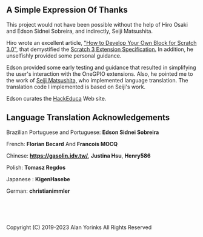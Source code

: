 ## A Simple Expression Of Thanks

This project would not have been possible without the help of Hiro Osaki
and Edson Sidnei Sobreira, and indirectly, Seiji Matsushita.

Hiro wrote an excellent article, ["How to Develop Your Own Block for
Scratch 3.0"](https://medium.com/@hiroyuki.osaki/how-to-develop-your-own-block-for-scratch-3-0-1b5892026421),
that demystified the
[Scratch 3 Extension Specification.](https://github.com/LLK/scratch-vm/blob/develop/docs/extensions.md)
In addition, he unselfishly  provided some personal guidance.

Edson provided some early testing and guidance that resulted in
simplifying the user's interaction with the OneGPIO extensions. Also, he
pointed me to the work of
[Seiji Matsushita,](https://github.com/manaviva/scratch-vm/blob/develop/src/extensions/scratch3_micramming/index.js)
who implemented language translation. The translation code I implemented
is based on Seiji's work.

Edson curates the
[HackEduca](https://www.hackeduca.com.br/) Web site.

## Language Translation Acknowledgements

Brazilian Portuguese and Portuguese: **Edson Sidnei Sobreira**

French: **Florian Becard** And **Francois MOCQ**

Chinese: **https://gasolin.idv.tw/**, **Justina Hsu**, **Henry586**

Polish: **Tomasz Regdos**

Japanese : **KigenHasebe**

German: **christianimmler**



<br> <br> <br>


Copyright (C) 2019-2023 Alan Yorinks All Rights Reserved

